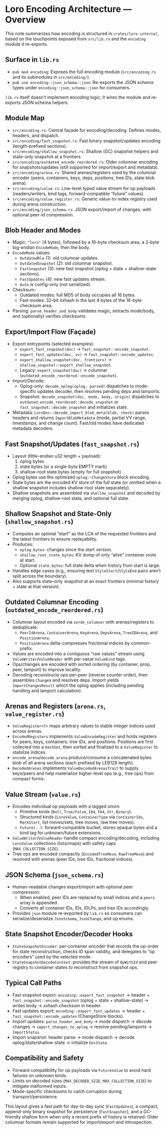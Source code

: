 # Loro Encoding Architecture — Overview

This note summarizes how encoding is structured in `crates/loro-internal`, based on the touchpoints exposed from `src/lib.rs` and the `encoding` module it re-exports.

## Surface in `lib.rs`

- `pub mod encoding`: Exposes the full encoding module (`src/encoding.rs` and its submodules in `src/encoding/`).
- `pub use encoding::json_schema::json`: Re-exports the JSON schema types under `encoding::json_schema::json` for consumers.

`lib.rs` itself doesn’t implement encoding logic; it wires the module and re-exports JSON schema helpers.

## Module Map

- `src/encoding.rs`: Central façade for encoding/decoding. Defines modes, headers, and dispatch.
- `src/encoding/fast_snapshot.rs`: Fast binary snapshot/updates encoding (length-prefixed sections).
- `src/encoding/shallow_snapshot.rs`: Shallow (GC) snapshot helpers and state-only snapshot at a frontiers.
- `src/encoding/outdated_encode_reordered.rs`: Older columnar encoding for snapshots/updates (still supported for import/export and metadata).
- `src/encoding/arena.rs`: Shared arenas/registers used by the columnar encoder (peers, containers, keys, deps, positions, tree IDs, state blob arena).
- `src/encoding/value.rs`: Low-level typed value stream for op payloads (readers/writers, kind tags, forward-compatible “future” values).
- `src/encoding/value_register.rs`: Generic value-to-index registry used during arena construction.
- `src/encoding/json_schema.rs`: JSON export/import of changes, with optional peer-id compression.

## Blob Header and Modes

- Magic: `"loro"` (4 bytes), followed by a 16-byte checksum area, a 2-byte big-endian `EncodeMode`, then the body.
- `EncodeMode` values:
  - `OutdatedRle` (1): old columnar updates.
  - `OutdatedSnapshot` (2): old columnar snapshot.
  - `FastSnapshot` (3): new fast snapshot (oplog + state + shallow-state sections).
  - `FastUpdates` (4): new fast updates stream.
  - `Auto` is config-only (not serialized).
- Checksum:
  - Outdated modes: full MD5 of body occupies all 16 bytes.
  - Fast modes: 32-bit xxhash in the last 4 bytes of the 16-byte checksum area.
- Parsing: `parse_header_and_body` validates magic, extracts mode/body, and (optionally) verifies checksums.

## Export/Import Flow (Façade)

- Export entrypoints (selected examples):
  - `export_fast_snapshot(doc)` → `fast_snapshot::encode_snapshot`.
  - `export_fast_updates(doc, vv)` → `fast_snapshot::encode_updates`.
  - `export_shallow_snapshot(doc, frontiers)` → `shallow_snapshot::export_shallow_snapshot`.
  - Legacy: `export_snapshot(doc)` → columnar (`outdated_encode_reordered::encode_snapshot`).
- Import/Decode:
  - Oplog-only: `decode_oplog(oplog, parsed)` dispatches to mode-specific updates decoder, then resolves pending deps and lamports.
  - Snapshot: `decode_snapshot(doc, mode, body, origin)` dispatches to `outdated_encode_reordered::decode_snapshot` or `fast_snapshot::decode_snapshot` and initializes state.
- Metadata: `LoroDoc::decode_import_blob_meta(blob, check)` parses headers and returns `ImportBlobMetadata` (mode, partial VV range, timestamps, and change count). Fast/old modes have dedicated metadata decoders.

## Fast Snapshot/Updates (`fast_snapshot.rs`)

- Layout (little-endian u32 length + payload):
  1) oplog bytes
  2) state bytes (or a single-byte EMPTY mark)
  3) shallow-root state bytes (empty for full snapshot)
- Oplog bytes use the optimized `oplog::ChangeStore` block encoding.
- State bytes are the encoded KV store of the full state (or omitted when a shallow snapshot includes shallow-root state separately).
- Shallow snapshots are assembled via `shallow_snapshot` and decoded by merging oplog, shallow-root state, and optional full state.

## Shallow Snapshot and State-Only (`shallow_snapshot.rs`)

- Computes an optimal “start” as the LCA of the requested frontiers and the latest frontiers to ensure replayability.
- Produces:
  - `oplog_bytes`: changes since the start version.
  - `shallow_root_state_bytes`: KV dump of only “alive” container roots at start.
  - Optional `state_bytes`: full state delta when history from start is large.
- Handles edge cases (e.g., ensuring text `StyleStart`/`StyleEnd` pairs aren’t split across the boundary).
- Also supports state-only snapshot at an exact frontiers (minimal history + state at that version).

## Outdated Columnar Encoding (`outdated_encode_reordered.rs`)

- Columnar layout encoded via `serde_columnar` with arenas/registers to deduplicate:
  - `PeerIdArena`, `ContainerArena`, `KeyArena`, `DepsArena`, `TreeIDArena`, and `PositionArena`.
  - `PositionArena` delta-compresses fractional indices by common-prefix.
- Values are encoded into a contiguous “raw values” stream using `ValueWriter`/`ValueReader` with per-value `ValueKind` tags.
- Ops/changes are encoded with sorted ordering (by container, prop, peer, lamport) to improve locality.
- Decoding reconstructs ops per-peer (reverse counter order), then assembles `Change`s and resolves deps. Import yields `ImportChangesResult` which the oplog applies (including pending handling and lamport calculation).

## Arenas and Registers (`arena.rs`, `value_register.rs`)

- `ValueRegister<T>` maps arbitrary values to stable integer indices used across arenas.
- `EncodedRegisters` implements `ValueEncodeRegister` and holds registers for peers, keys, containers, tree IDs, and positions. Positions are first collected into a `HashSet`, then sorted and finalized to a `ValueRegister` to stabilize indices.
- `encode_arena`/`decode_arena` produce/consume a concatenated bytes blob of all arena sections (each prefixed by LEB128 length).
- `DecodedArenas` implements `ValueDecodedArenasTrait` to supply keys/peers and help materialize higher-level ops (e.g., tree ops) from compact forms.

## Value Stream (`value.rs`)

- Encodes individual op payloads with a tagged union:
  - Primitive kinds (`Null`, `True/False`, `I64`, `F64`, `Str`, `Binary`).
  - Structured kinds (`LoroValue`, `ContainerType` via `ContainerIdx`, `MarkStart`, list moves/sets, tree moves, raw tree moves).
  - `Future(..)`: forward-compatible bucket; stores opaque bytes and a kind tag for unknown/future extensions.
- `ValueWriter`/`ValueReader` handle compact encoding/decoding, including `LoroValue` collections (lists/maps) with safety caps (`MAX_COLLECTION_SIZE`).
- Tree ops are encoded compactly (`EncodedTreeMove`, `RawTreeMove`) and resolved with arenas (peer IDs, tree IDs, fractional indices).

## JSON Schema (`json_schema.rs`)

- Human-readable changes export/import with optional peer compression:
  - When enabled, peer IDs are replaced by small indices and a `peers` array is appended.
  - Converts all container IDs, IDs, IDLPs, and tree IDs accordingly.
- Provides `json` module re-exported by `lib.rs` so consumers can serialize/deserialize `JsonSchema`, `JsonChange`, and op enums.

## State Snapshot Encoder/Decoder Hooks

- `StateSnapshotEncoder`: per-container encoder that records the op-order for state reconstruction, checks ID span validity, and delegates to “op encoders” used by the selected mode.
- `StateSnapshotDecodeContext`: provides the stream of `OpWithId` and peer registry to container states to reconstruct from snapshot ops.

## Typical Call Paths

- Fast snapshot export: `encoding::export_fast_snapshot` → header + `fast_snapshot::encode_snapshot` (oplog + state + shallow-state) → writes body → xxhash checksum in header.
- Fast updates export: `encoding::export_fast_updates` → header + `fast_snapshot::encode_updates` (ChangeStore blocks).
- Import updates: `parse_header_and_body` → mode dispatch → decode changes → `import_changes_to_oplog` → resolve pending/lamports → `ImportStatus`.
- Import snapshot: header parse → mode dispatch → decode oplog/state/shallow-state → initialize `DocState`.

## Compatibility and Safety

- Forward compatibility for op payloads via `FutureValue` to avoid hard failures on unknown kinds.
- Limits on decoded sizes (`MAX_DECODED_SIZE`, `MAX_COLLECTION_SIZE`) to mitigate malformed inputs.
- Mode-specific checksums to catch corruption during transport/persistence.

This layout gives a fast path for day-to-day sync (`FastUpdates`), a compact, append-only binary snapshot for persistence (`FastSnapshot`), and a GC-friendly shallow form when only a recent prefix of history is retained. Older columnar formats remain supported for import/export and introspection.

